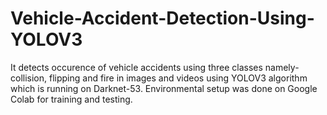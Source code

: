 # Vehicle-Accident-Detection-Using-YOLOV3
It detects occurence of vehicle accidents using three classes namely- collision, flipping and fire in images and videos using YOLOV3 algorithm which is running on Darknet-53. Environmental setup was done on Google Colab for training and testing.
